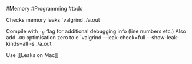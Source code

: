 #Memory #Programming #todo

Checks memory leaks
`valgrind ./a.out

Compile with `-g` flag for additional debugging info (line numbers etc.)
Also add `-O0` optimisation zero to e
`valgrind --leak-check=full --show-leak-kinds=all -s ./a.out

Use [[Leaks on Mac]]
